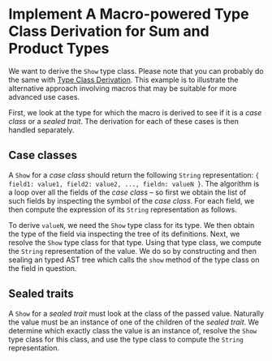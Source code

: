 # Implement A Macro-powered Type Class Derivation for Sum and Product Types

We want to derive the `Show` type class. Please note that you can probably do the same with
[Type Class Derivation](https://dotty.epfl.ch/docs/reference/contextual/derivation.html). This
example is to illustrate the alternative approach involving macros that may be suitable for more
advanced use cases.

First, we look at the type for which the macro is derived to see if it is a _case class_ or
a _sealed trait_. The derivation for each of these cases is then handled separately.

## Case classes

A `Show` for a _case class_ should return the following `String` representation:
`{ field1: value1, field2: value2, ..., fieldn: valueN }`.
The algorithm is a loop over all the fields of the _case class_ – so first we obtain the list of such
fields by inspecting the symbol of the _case class_. For each field, we then compute the expression of
its `String` representation as follows.

To derive `valueN`, we need the `Show` type class for its type. We then obtain the type of the field
via inspecting the tree of its definitions. Next, we resolve the `Show` type class for that type.
Using that type class, we compute the `String` representation of the value. We do so by constructing
and then sealing an typed AST tree which calls the `show` method of the type class on the field in
question.

## Sealed traits

A `Show` for a _sealed trait_ must look at the class of the passed value. Naturally the value must
be an instance of one of the children of the _sealed trait_. We determine which exactly class the
value is an instance of, resolve the `Show` type class for this class, and use the type class to
compute the `String` representation.
